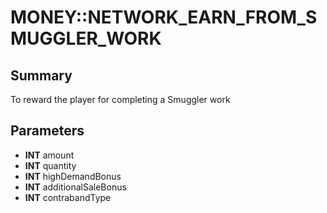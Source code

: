 # MONEY::NETWORK_EARN_FROM_SMUGGLER_WORK

## Summary
To reward the player for completing a Smuggler work

## Parameters
* **INT** amount
* **INT** quantity
* **INT** highDemandBonus
* **INT** additionalSaleBonus
* **INT** contrabandType